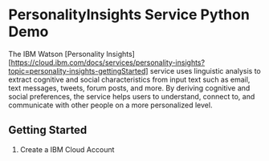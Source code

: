 # PersonalityInsights Service Python Demo

  The IBM Watson [Personality Insights][https://cloud.ibm.com/docs/services/personality-insights?topic=personality-insights-gettingStarted] service uses linguistic analysis to extract cognitive and social characteristics from input text such as email, text messages, tweets, forum posts, and more. By deriving cognitive and social preferences, the service helps users to understand, connect to, and communicate with other people on a more personalized level.
  
## Getting Started

1. Create a IBM Cloud Account
